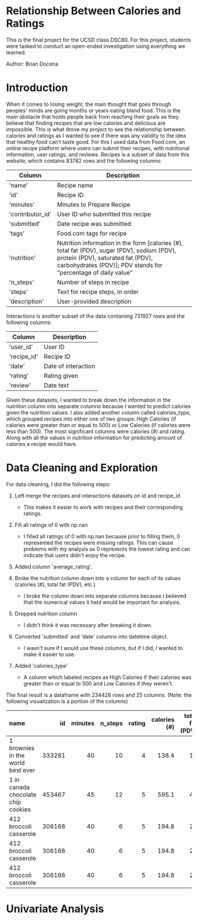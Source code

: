# Relationship Between Calories and Ratings
This is the final project for the UCSD class DSC80. For this project, students were tasked to conduct an open-ended investigation using everything we learned.

Author: Brian Docena

# Introduction
When it comes to losing weight, the main thought that goes through peoples' minds are going months or years eating
bland food. This is the main obstacle that holds people back from reaching their goals as they believe that
finding recipes that are low calories and delicious are impossible. This is what drove my project to see 
the relationship between calories and ratings as I wanted to see if there was any validity to the idea that 
healthy food can't taste good. For this I used data from Food.com, an online recipe platform where users can submit their recipes, 
 with nutritional information, user ratings, and reviews. Recipes is a subset of data from this website, which 
contains 83782 rows and the following columns:


| Column | Description |
| ----------- | ----------- |
| 'name' | Recipe name |
| 'id' | Recipe ID |
| 'minutes' | Minutes to Prepare Recipe |
| 'contributor_id' | User ID who submitted this recipe |
| 'submitted' | Date recipe was submitted |
| 'tags' | Food.com tags for recipe |
| 'nutrition' | Nutrition information in the form [calories (#), total fat (PDV), sugar (PDV), sodium (PDV), protein (PDV), saturated fat (PDV), carbohydrates (PDV)]; PDV stands for “percentage of daily value” |
| 'n_steps' | Number of steps in recipe |
| 'steps' | Text for recipe steps, in order |
| 'description' | User-provided description |


Interactions is another subset of the data containing 731927 rows and the following columns:


| Column | Description |
| ----------- | ----------- |
| 'user_id' | User ID |
| 'recipe_id' | Recipe ID |
| 'date' | Date of interaction |
| 'rating' | Rating given |
| 'review' | Date text |

Given these datasets, I wanted to break down the information in the nutrition column into separate columns because
I wanted to predict calories given the nutrition values. I also added another column called calories_type, which
grouped recipes into either one of two groups: High Calories (if calories were greater than or equal to 500) 
or Low Calories (if calories were less than 500). The most significant columns were calories (#) and rating. Along
with all the values in nutrition information for predicting amount of calories a recipe would have.

# Data Cleaning and Exploration
For data cleaning, I did the following steps:
1. Left merge the recipes and interactions datasets on id and recipe_id
    - This makes it easier to work with recipes and their corresponding ratings.

2. Fill all ratings of 0 with np.nan
    - I filled all ratings of 0 with np.nan because prior to filling them, 0 represented the recipes were missing ratings.
    This can cause problems with my analysis as 0 represents the lowest rating and can indicate that users didn't enjoy the recipe.

3. Added column 'average_rating'.

4. Broke the nutrition column down into a column for each of its values (calories (#), total fat (PDV), etc.)
    - I broke the column down into separate columns because I believed that the numerical values it held would be important
    for analysis.

5. Dropped nutrition column
    - I didn't think it was necessary after breaking it down.

6.  Converted 'submitted' and 'date' columns into datetime object.
    - I wasn't sure if I would use these columns, but if I did, I wanted to make it easier to use.

7. Added 'calories_type' 
    - A column which labeled recipes as High Calories if their calories was greater than or equal to 500 and 
    Low Calories if they weren't.

The final result is a dataframe with 234428 rows and 25 columns.
(Note: the following visualization is a portion of the columns)

| name                                 |     id |   minutes |   n_steps |   rating |   calories (#) |   total fat (PDV) |   sugar (PDV) |   sodium (PDV) |   protein (PDV) |   saturated fat (PDV) |   carbohydrates (PDV) | calories_type   |
|:-------------------------------------|-------:|----------:|----------:|---------:|---------------:|------------------:|--------------:|---------------:|----------------:|----------------------:|----------------------:|:----------------|
| 1 brownies in the world    best ever | 333281 |        40 |        10 |        4 |          138.4 |                10 |            50 |              3 |               3 |                    19 |                     6 | Low Calories    |
| 1 in canada chocolate chip cookies   | 453467 |        45 |        12 |        5 |          595.1 |                46 |           211 |             22 |              13 |                    51 |                    26 | High Calories   |
| 412 broccoli casserole               | 306168 |        40 |         6 |        5 |          194.8 |                20 |             6 |             32 |              22 |                    36 |                     3 | Low Calories    |
| 412 broccoli casserole               | 306168 |        40 |         6 |        5 |          194.8 |                20 |             6 |             32 |              22 |                    36 |                     3 | Low Calories    |
| 412 broccoli casserole               | 306168 |        40 |         6 |        5 |          194.8 |                20 |             6 |             32 |              22 |                    36 |                     3 | Low Calories    |

# Univariate Analysis